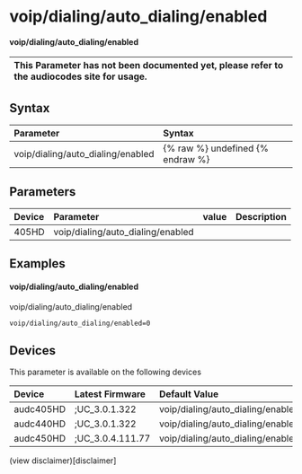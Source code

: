﻿---
description: voip/dialing/auto_dialing/enabled
search: false
---

# voip/dialing/auto_dialing/enabled

#### voip/dialing/auto_dialing/enabled


| This Parameter has not been documented yet, please refer to the audiocodes site for usage.  |
| :--- |

## Syntax
| Parameter | Syntax |
| :--- | :--- |
|voip/dialing/auto_dialing/enabled | {% raw %} undefined {% endraw %} |

## Parameters
|Device|Parameter|value|Description|
|:---|:---|:---|:---|
| 405HD | voip/dialing/auto_dialing/enabled |  |  |

## Examples
#### voip/dialing/auto_dialing/enabled

voip/dialing/auto_dialing/enabled

```
voip/dialing/auto_dialing/enabled=0
```

## Devices
This parameter is available on the following devices

| Device | Latest Firmware | Default Value |
|:---|:---|:---|
| audc405HD | ;UC_3.0.1.322 | voip/dialing/auto_dialing/enabled=0 
| audc440HD | ;UC_3.0.1.322 | voip/dialing/auto_dialing/enabled=0 
| audc450HD | ;UC_3.0.4.111.77 | voip/dialing/auto_dialing/enabled=0 

(view disclaimer)[disclaimer]
